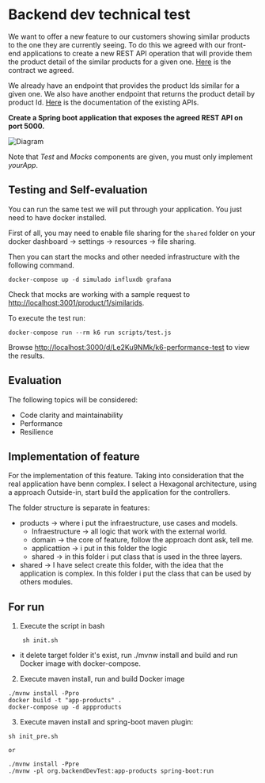 # Backend dev technical test
We want to offer a new feature to our customers showing similar products to the one they are currently seeing. To do this we agreed with our front-end applications to create a new REST API operation that will provide them the product detail of the similar products for a given one. [Here](./similarProducts.yaml) is the contract we agreed.

We already have an endpoint that provides the product Ids similar for a given one. We also have another endpoint that returns the product detail by product Id. [Here](./existingApis.yaml) is the documentation of the existing APIs.

**Create a Spring boot application that exposes the agreed REST API on port 5000.**

![Diagram](./assets/diagram.jpg "Diagram")

Note that _Test_ and _Mocks_ components are given, you must only implement _yourApp_.

## Testing and Self-evaluation
You can run the same test we will put through your application. You just need to have docker installed.

First of all, you may need to enable file sharing for the `shared` folder on your docker dashboard -> settings -> resources -> file sharing.

Then you can start the mocks and other needed infrastructure with the following command.
```
docker-compose up -d simulado influxdb grafana
```
Check that mocks are working with a sample request to [http://localhost:3001/product/1/similarids](http://localhost:3001/product/1/similarids).

To execute the test run:
```
docker-compose run --rm k6 run scripts/test.js
```
Browse [http://localhost:3000/d/Le2Ku9NMk/k6-performance-test](http://localhost:3000/d/Le2Ku9NMk/k6-performance-test) to view the results.

## Evaluation
The following topics will be considered:
- Code clarity and maintainability
- Performance
- Resilience

## Implementation of feature
For the implementation of this feature. Taking into consideration 
that the real application have benn complex. I select a Hexagonal 
architecture, using a approach Outside-in, start build the application
for the controllers. 

The folder structure is separate in features: 
- products ->  where i put the infraestructure, use cases and models.
  - Infraestructure ->  all logic that work with the external world.
  - domain -> the core of feature, follow the approach dont ask, tell me. 
  - applicattion -> i put in this folder the logic
  - shared -> in this folder i put class that is used in the three layers.
- shared -> I have select create this folder, with the idea that the application
is complex. In this folder i put the class that can be used by others modules.

## For run

1. Execute the script in bash
```
    sh init.sh
```
- it delete target folder it's exist, run ./mvnw install and build and 
run Docker image with docker-compose.

2. Execute maven install, run and build Docker image
```
./mvnw install -Ppro
docker build -t "app-products" .
docker-compose up -d appproducts
```

3. Execute maven install and spring-boot maven plugin:
```
sh init_pre.sh 

or

./mvnw install -Ppre
./mvnw -pl org.backendDevTest:app-products spring-boot:run
```